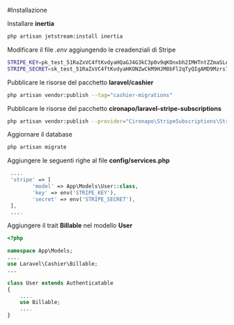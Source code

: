 #Installazione


Installare **inertia**
```bash
php artisan jetstream:install inertia
```

Modificare il file *.env* aggiungendo le creadenziali di Stripe
```bash
STRIPE_KEY=pk_test_51RaZxVC4ftKvdyaHQaGJ4G3kC3p0v9qKOnxbh2IMHTntZZmaSLeHYpivStQV4beFSAa1BJM0bga8czEp4aYJF1rD00VSYBDAtI
STRIPE_SECRET=sk_test_51RaZxVC4ftKvdyaHKONZwCkM9HJM8bFl2qTyQIgAMD9Mzrs7cp1iPZLZBVmVz8brmpX1h7Kk2oHrP2bQnFjGlWiI00L5YqwqpT
```

Pubblicare le risorse del pacchetto **laravel/cashier**
```bash
php artisan vendor:publish --tag="cashier-migrations"
```


Pubblicare le risorse del pacchetto **cironapo/laravel-stripe-subscriptions**
```bash
php artisan vendor:publish --provider="Cironapo\StripeSubscriptions\StripeSubscriptionsServiceProvider"
```


Aggiornare il database
```bash
php artisan migrate
```


Aggiungere le seguenti righe al file **config/services.php**
```php
 ....
 'stripe' => [
        'model' => App\Models\User::class,
        'key' => env('STRIPE_KEY'),
        'secret' => env('STRIPE_SECRET'),
 ],
 ....

```


Aggiungere il trait **Billable** nel modello **User**
```php
<?php

namespace App\Models;
....
use Laravel\Cashier\Billable;
...

class User extends Authenticatable
{
    ....
    use Billable;
    ....
}
```